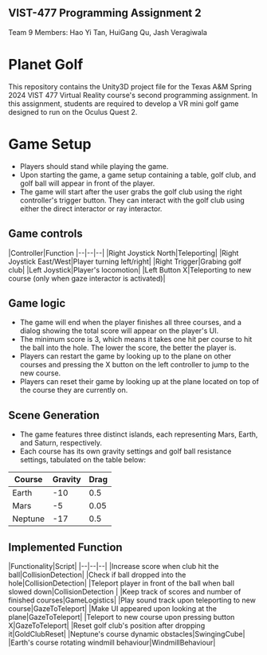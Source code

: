 ## VIST-477 Programming Assignment 2
Team 9 Members: 
Hao Yi Tan, HuiGang Qu, Jash Veragiwala
# Planet Golf 

This repository contains the Unity3D project file for the Texas A&M Spring 2024 VIST 477 Virtual Reality course's second programming assignment. In this assignment, students are required to develop a VR mini golf game designed to run on the Oculus Quest 2.

# Game Setup
-   Players should stand while playing the game.
-   Upon starting the game, a game setup containing a table, golf club, and golf ball will appear in front of the player.
-   The game will start after the user grabs the golf club using the right controller's trigger button. They can interact with the golf club using either the direct interactor or ray interactor.

## Game controls
|Controller|Function
|--|--|--|
|Right Joystick North|Teleporting|
|Right Joystick East/West|Player turning left/right|
|Right Trigger|Grabing golf club|
|Left Joystick|Player's locomotion|
|Left Button X|Teleporting to new course (only when gaze interactor is activated)|
## Game logic
    
- The game will end when the player finishes all three courses, and a dialog showing the total score will appear on the player's UI.
- The minimum score is 3, which means it takes one hit per course to hit the ball into the hole. The lower the score, the better the player is.
- Players can restart the game by looking up to the plane on other courses and pressing the X button on the left controller to jump to the new course.
- Players can reset their game by looking up at the plane located on top of the course they are currently on.


## Scene Generation
-   The game features three distinct islands, each representing Mars, Earth, and Saturn, respectively.
-   Each course has its own gravity settings and golf ball resistance settings, tabulated on the table below:

|Course|Gravity|Drag|
|--|--|--|
| Earth |-10|0.5|
|Mars| -5 |0.05|
|Neptune|-17|0.5|

## Implemented Function

|Functionality|Script|
|--|--|--|
|Increase score when club hit the ball|CollisionDetection|
|Check if ball dropped into the hole|CollisionDetection|
|Teleport player in front of the ball when ball slowed down|CollisionDetection |
|Keep track of scores and number of finished courses|GameLogistics|
|Play sound track upon teleporting to new course|GazeToTeleport|
|Make UI appeared upon looking at the plane|GazeToTeleport|
|Teleport to new course upon pressing button X|GazeToTeleport|
|Reset golf club's position after dropping it|GoldClubReset|
|Neptune's course dynamic obstacles|SwingingCube|
|Earth's course rotating windmill behaviour|WindmillBehaviour|


